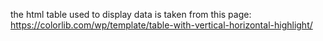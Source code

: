 the html table used to display data is taken from this page: https://colorlib.com/wp/template/table-with-vertical-horizontal-highlight/